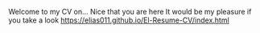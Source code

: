 Welcome to my CV on...
Nice that you are here
It would  be my pleasure if you take a look https://elias011.github.io/El-Resume-CV/index.html

